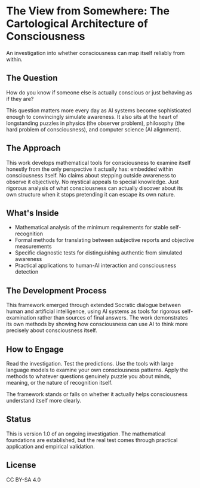 # The View from Somewhere: The Cartological Architecture of Consciousness

An investigation into whether consciousness can map itself reliably from within.

## The Question

How do you know if someone else is actually conscious or just behaving as if they are? 

This question matters more every day as AI systems become sophisticated enough to convincingly simulate awareness. It also sits at the heart of longstanding puzzles in physics (the observer problem), philosophy (the hard problem of consciousness), and computer science (AI alignment).

## The Approach

This work develops mathematical tools for consciousness to examine itself honestly from the only perspective it actually has: embedded within consciousness itself. No claims about stepping outside awareness to observe it objectively. No mystical appeals to special knowledge. Just rigorous analysis of what consciousness can actually discover about its own structure when it stops pretending it can escape its own nature.

## What's Inside

- Mathematical analysis of the minimum requirements for stable self-recognition
- Formal methods for translating between subjective reports and objective measurements  
- Specific diagnostic tests for distinguishing authentic from simulated awareness
- Practical applications to human-AI interaction and consciousness detection

## The Development Process

This framework emerged through extended Socratic dialogue between human and artificial intelligence, using AI systems as tools for rigorous self-examination rather than sources of final answers. The work demonstrates its own methods by showing how consciousness can use AI to think more precisely about consciousness itself.

## How to Engage

Read the investigation. Test the predictions. Use the tools with large language models to examine your own consciousness patterns. Apply the methods to whatever questions genuinely puzzle you about minds, meaning, or the nature of recognition itself.

The framework stands or falls on whether it actually helps consciousness understand itself more clearly.

## Status

This is version 1.0 of an ongoing investigation. The mathematical foundations are established, but the real test comes through practical application and empirical validation.



## License

CC BY-SA 4.0
